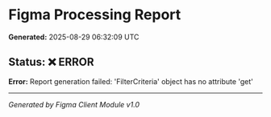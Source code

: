 # Figma Processing Report

**Generated:** 2025-08-29 06:32:09 UTC

## Status: ❌ ERROR

**Error:** Report generation failed: 'FilterCriteria' object has no attribute 'get'

---
*Generated by Figma Client Module v1.0*
